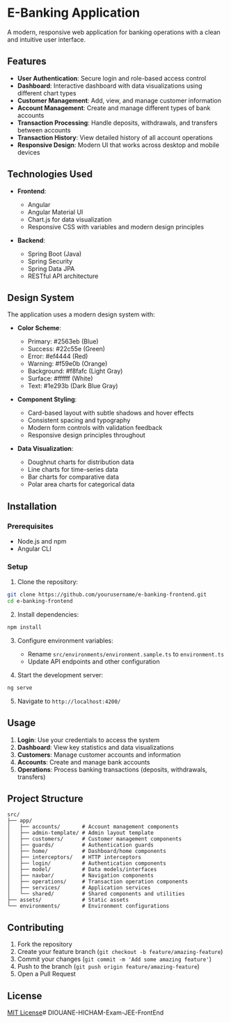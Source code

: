 # E-Banking Application

A modern, responsive web application for banking operations with a clean and intuitive user interface.

## Features

- **User Authentication**: Secure login and role-based access control
- **Dashboard**: Interactive dashboard with data visualizations using different chart types
- **Customer Management**: Add, view, and manage customer information
- **Account Management**: Create and manage different types of bank accounts
- **Transaction Processing**: Handle deposits, withdrawals, and transfers between accounts
- **Transaction History**: View detailed history of all account operations
- **Responsive Design**: Modern UI that works across desktop and mobile devices

## Technologies Used

- **Frontend**:
  - Angular
  - Angular Material UI
  - Chart.js for data visualization
  - Responsive CSS with variables and modern design principles

- **Backend**:
  - Spring Boot (Java)
  - Spring Security
  - Spring Data JPA
  - RESTful API architecture

## Design System

The application uses a modern design system with:

- **Color Scheme**:
  - Primary: #2563eb (Blue)
  - Success: #22c55e (Green)
  - Error: #ef4444 (Red)
  - Warning: #f59e0b (Orange)
  - Background: #f8fafc (Light Gray)
  - Surface: #ffffff (White)
  - Text: #1e293b (Dark Blue Gray)

- **Component Styling**:
  - Card-based layout with subtle shadows and hover effects
  - Consistent spacing and typography
  - Modern form controls with validation feedback
  - Responsive design principles throughout

- **Data Visualization**:
  - Doughnut charts for distribution data
  - Line charts for time-series data
  - Bar charts for comparative data
  - Polar area charts for categorical data

## Installation

### Prerequisites

- Node.js and npm
- Angular CLI

### Setup

1. Clone the repository:
```bash
git clone https://github.com/yourusername/e-banking-frontend.git
cd e-banking-frontend
```

2. Install dependencies:
```bash
npm install
```

3. Configure environment variables:
   - Rename `src/environments/environment.sample.ts` to `environment.ts`
   - Update API endpoints and other configuration

4. Start the development server:
```bash
ng serve
```

5. Navigate to `http://localhost:4200/`

## Usage

1. **Login**: Use your credentials to access the system
2. **Dashboard**: View key statistics and data visualizations
3. **Customers**: Manage customer accounts and information
4. **Accounts**: Create and manage bank accounts
5. **Operations**: Process banking transactions (deposits, withdrawals, transfers)

## Project Structure

```
src/
├── app/
│   ├── accounts/       # Account management components
│   ├── admin-template/ # Admin layout template
│   ├── customers/      # Customer management components
│   ├── guards/         # Authentication guards
│   ├── home/           # Dashboard/home components
│   ├── interceptors/   # HTTP interceptors
│   ├── login/          # Authentication components
│   ├── model/          # Data models/interfaces
│   ├── navbar/         # Navigation components
│   ├── operations/     # Transaction operation components
│   ├── services/       # Application services
│   └── shared/         # Shared components and utilities
├── assets/             # Static assets
└── environments/       # Environment configurations
```

## Contributing

1. Fork the repository
2. Create your feature branch (`git checkout -b feature/amazing-feature`)
3. Commit your changes (`git commit -m 'Add some amazing feature'`)
4. Push to the branch (`git push origin feature/amazing-feature`)
5. Open a Pull Request

## License

[MIT License](LICENSE)#   D I O U A N E - H I C H A M - E x a m - J E E - F r o n t E n d  
 
